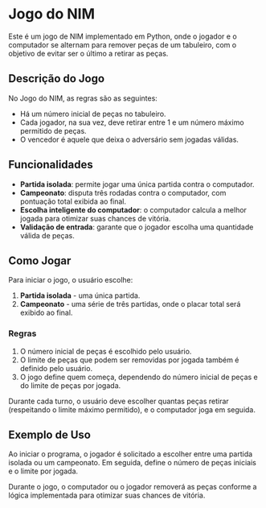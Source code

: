 # Jogo do NIM

Este é um jogo de NIM implementado em Python, onde o jogador e o computador se alternam para remover peças de um tabuleiro, com o objetivo de evitar ser o último a retirar as peças.

## Descrição do Jogo

No Jogo do NIM, as regras são as seguintes:
- Há um número inicial de peças no tabuleiro.
- Cada jogador, na sua vez, deve retirar entre 1 e um número máximo permitido de peças.
- O vencedor é aquele que deixa o adversário sem jogadas válidas.

## Funcionalidades

- **Partida isolada**: permite jogar uma única partida contra o computador.
- **Campeonato**: disputa três rodadas contra o computador, com pontuação total exibida ao final.
- **Escolha inteligente do computador**: o computador calcula a melhor jogada para otimizar suas chances de vitória.
- **Validação de entrada**: garante que o jogador escolha uma quantidade válida de peças.

## Como Jogar

Para iniciar o jogo, o usuário escolhe:
1. **Partida isolada** - uma única partida.
2. **Campeonato** - uma série de três partidas, onde o placar total será exibido ao final.

### Regras

1. O número inicial de peças é escolhido pelo usuário.
2. O limite de peças que podem ser removidas por jogada também é definido pelo usuário.
3. O jogo define quem começa, dependendo do número inicial de peças e do limite de peças por jogada.

Durante cada turno, o usuário deve escolher quantas peças retirar (respeitando o limite máximo permitido), e o computador joga em seguida.

## Exemplo de Uso

Ao iniciar o programa, o jogador é solicitado a escolher entre uma partida isolada ou um campeonato. Em seguida, define o número de peças iniciais e o limite por jogada.

Durante o jogo, o computador ou o jogador removerá as peças conforme a lógica implementada para otimizar suas chances de vitória.
